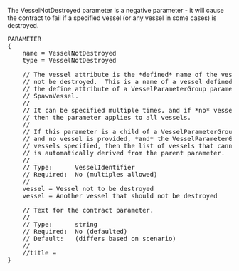 The VesselNotDestroyed parameter is a negative parameter - it will cause the contract to fail if a specified vessel (or any vessel in some cases) is destroyed.

<pre>
PARAMETER
{
    name = VesselNotDestroyed
    type = VesselNotDestroyed

    // The vessel attribute is the *defined* name of the vessel that should
    // not be destroyed.  This is a name of a vessel defined either with
    // the define attribute of a VesselParameterGroup parameter, or via a
    // SpawnVessel.
    //
    // It can be specified multiple times, and if *no* vessel is specified,
    // then the parameter applies to all vessels.
    //
    // If this parameter is a child of a VesselParameterGroup parameter,
    // and no vessel is provided, *and* the VesselParameterGroup does have
    // vessels specified, then the list of vessels that cannot be destroyed
    // is automatically derived from the parent parameter.
    //
    // Type:      VesselIdentifier
    // Required:  No (multiples allowed)
    //
    vessel = Vessel not to be destroyed
    vessel = Another vessel that should not be destroyed

    // Text for the contract parameter.
    //
    // Type:      string
    // Required:  No (defaulted)
    // Default:   (differs based on scenario)
    // 
    //title =
}
</pre>
